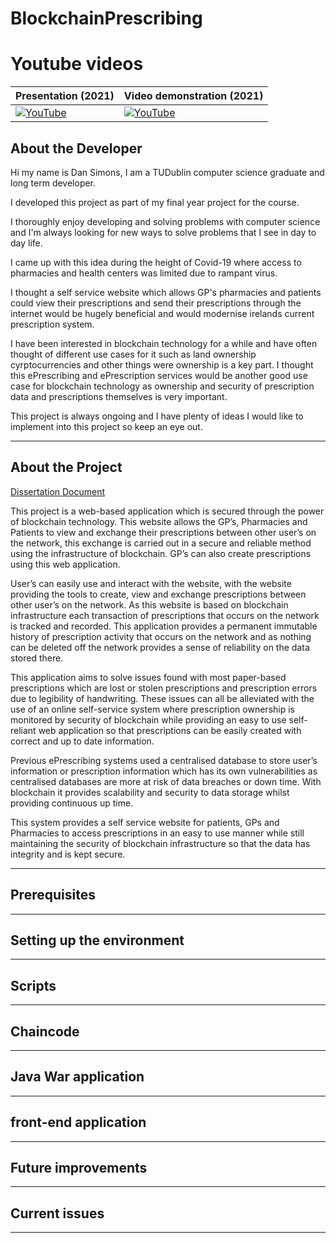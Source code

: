 # BlockchainPrescribing

# Youtube videos
|Presentation (2021)|Video demonstration (2021)|
|-------------------|-------------------------|
|[![YouTube](http://img.youtube.com/vi/4uFnnwh3usE/0.jpg)](https://youtu.be/4uFnnwh3usE)|[![YouTube](http://img.youtube.com/vi/dFQL3CAPfDc/0.jpg)](https://youtu.be/dFQL3CAPfDc)|


## About the Developer

Hi my name is Dan Simons, I am a TUDublin computer science graduate and long term developer. 

I developed this project as part of my final year project for the course. 

I thoroughly enjoy developing and solving problems with computer science and I'm always looking for new ways to solve problems that I see in day to day life. 

I came up with this idea during the height of Covid-19 where access to pharmacies and health centers was limited due to rampant virus. 

I thought a self service website which allows GP's pharmacies and patients could view their prescriptions and send their prescriptions through the internet would be hugely beneficial and would modernise irelands current prescription system. 

I have been interested in blockchain technology for a while and have often thought of different use cases for it such as land ownership cyrptocurrencies and other things were ownership is a key part. I thought this ePrescribing and ePrescription services would be another good use case for blockchain technology as ownership and security of prescription data and prescriptions themselves is very important. 

This project is always ongoing and I have plenty of ideas I would like to implement into this project so keep an eye out.
___
## About the Project 
[Dissertation Document](https://github.com/daandymaan/BlockchainPrescribing/blob/c321526981b09cc148e35e32dc4fc56b0f6ea399/Docs/Simons,%20Daniel%20C17371946%20DT228%20Final.pdf)

This project is a web-based application which is secured through the power of blockchain technology. This website allows the GP’s, Pharmacies and Patients to view and exchange their prescriptions between other user’s on the network, this exchange is carried out in a secure and reliable method using the infrastructure of blockchain. GP’s can also create prescriptions using this web application.

User’s can easily use and interact with the website, with the website providing the tools to create, view and exchange prescriptions between other user’s on the network. As this website is based on blockchain infrastructure each transaction of prescriptions that occurs on the network is  tracked and recorded. This application provides a permanent immutable history of prescription activity that occurs on the network and as nothing can be deleted off the network provides a sense of reliability on the data stored there. 

This application aims to solve issues found with most paper-based prescriptions which are lost or stolen prescriptions and prescription errors due to legibility of handwriting. These issues can all be alleviated with the use of an online self-service system where prescription ownership is monitored by security of blockchain while providing an easy to use self-reliant web application so that prescriptions can be easily created with correct and up to date information.

Previous ePrescribing systems used a centralised database to store user’s information or prescription information which has its own vulnerabilities as centralised databases are more at risk of data breaches or down time. With blockchain it provides scalability and security to data storage whilst providing continuous up time. 

This system provides a self service website for patients, GPs and Pharmacies to access prescriptions in an easy to use manner while still maintaining the security of blockchain infrastructure so that the data has integrity and is kept secure. 

___
## Prerequisites

___
## Setting up the environment

___
## Scripts

___
## Chaincode

___
## Java War application

___
## front-end application

___
## Future improvements 

___
## Current issues 

___

